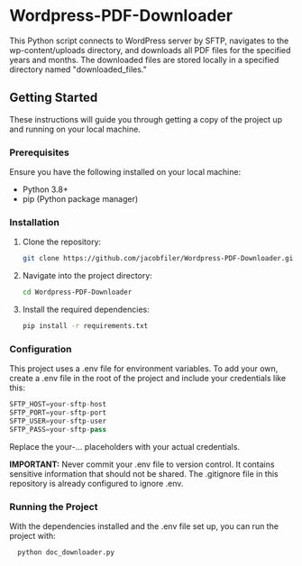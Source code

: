 # Wordpress-PDF-Downloader

This Python script connects to WordPress server by SFTP, navigates to the wp-content/uploads directory, and downloads all PDF files for the specified years and months. The downloaded files are stored locally in a specified directory named "downloaded_files."

## Getting Started

These instructions will guide you through getting a copy of the project up and running on your local machine.

### Prerequisites

Ensure you have the following installed on your local machine:

- Python 3.8+
- pip (Python package manager)

### Installation

1. Clone the repository:
   ```bash
   git clone https://github.com/jacobfiler/Wordpress-PDF-Downloader.git

2. Navigate into the project directory:
   ```bash
   cd Wordpress-PDF-Downloader

 3. Install the required dependencies:
    ```bash
    pip install -r requirements.txt

### Configuration
This project uses a .env file for environment variables. To add your own, create a .env file in the root of the project and include your credentials like this:
  ```python
  SFTP_HOST=your-sftp-host
  SFTP_PORT=your-sftp-port
  SFTP_USER=your-sftp-user
  SFTP_PASS=your-sftp-pass
  ```
Replace the your-... placeholders with your actual credentials.

**IMPORTANT:** Never commit your .env file to version control. It contains sensitive information that should not be shared. The .gitignore file in this repository is already configured to ignore .env.

### Running the Project
With the dependencies installed and the .env file set up, you can run the project with:

```python
  python doc_downloader.py
```




   
